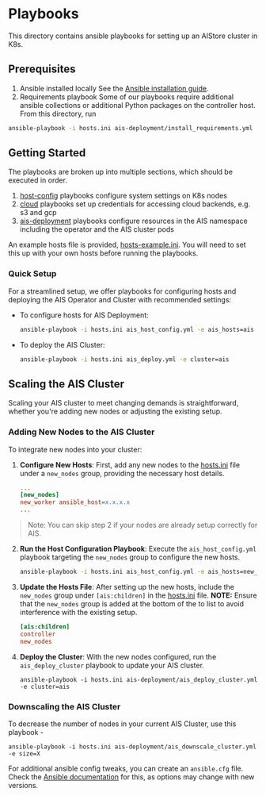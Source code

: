 # Playbooks

This directory contains ansible playbooks for setting up an AIStore cluster in K8s.

## Prerequisites

1. Ansible installed locally
  See the [Ansible installation guide](https://docs.ansible.com/ansible/latest/installation_guide/intro_installation.html).
2. Requirements playbook
  Some of our playbooks require additional ansible collections or additional Python packages on the controller host. From this directory, run
  ```bash
  ansible-playbook -i hosts.ini ais-deployment/install_requirements.yml
  ```

## Getting Started

The playbooks are broken up into multiple sections, which should be executed in order. 

1. [host-config](./host-config/README.md) playbooks configure system settings on K8s nodes
2. [cloud](./cloud/README.md) playbooks set up credentials for accessing cloud backends, e.g. s3 and gcp
3. [ais-deployment](./ais-deployment/README.md) playbooks configure resources in the AIS namespace including the operator and the AIS cluster pods

An example hosts file is provided, [hosts-example.ini](./hosts-example.ini). You will need to set this up with your own hosts before running the playbooks.

### Quick Setup

For a streamlined setup, we offer playbooks for configuring hosts and deploying the AIS Operator and Cluster with recommended settings:

- To configure hosts for AIS Deployment:
  ```bash
  ansible-playbook -i hosts.ini ais_host_config.yml -e ais_hosts=ais
  ```

- To deploy the AIS Cluster:
  ```bash
  ansible-playbook -i hosts.ini ais_deploy.yml -e cluster=ais
  ```

## Scaling the AIS Cluster

Scaling your AIS cluster to meet changing demands is straightforward, whether you're adding new nodes or adjusting the existing setup.

### Adding New Nodes to the AIS Cluster

To integrate new nodes into your cluster:

1. **Configure New Hosts**: First, add any new nodes to the [hosts.ini](./hosts-example.ini) file under a `new_nodes` group, providing the necessary host details.
    ```ini
    ...
    [new_nodes]
    new_worker ansible_host=x.x.x.x
    ...
    ```

> Note: You can skip step 2 if your nodes are already setup correctly for AIS.

2. **Run the Host Configuration Playbook**: Execute the `ais_host_config.yml` playbook targeting the `new_nodes` group to configure the new hosts.
    ```bash
    ansible-playbook -i hosts.ini ais_host_config.yml -e ais_hosts=new_nodes
    ```

3. **Update the Hosts File**: After setting up the new hosts, include the `new_nodes` group under `[ais:children]` in the [hosts.ini](./hosts-example.ini) file. **NOTE:** Ensure that the `new_nodes` group is added at the bottom of the to list to avoid interference with the existing setup.
    ```ini
    [ais:children]
    controller
    new_nodes
    ```

4. **Deploy the Cluster**: With the new nodes configured, run the `ais_deploy_cluster` playbook to update your AIS cluster.
    ```console
    ansible-playbook -i hosts.ini ais-deployment/ais_deploy_cluster.yml -e cluster=ais
    ```

### Downscaling the AIS Cluster

To decrease the number of nodes in your current AIS Cluster, use this playbook -
  ```
  ansible-playbook -i hosts.ini ais-deployment/ais_downscale_cluster.yml -e size=X
  ```

For additional ansible config tweaks, you can create an `ansible.cfg` file. Check the [Ansible documentation](https://docs.ansible.com/ansible/latest/installation_guide/intro_configuration.html) for this, as options may change with new versions. 